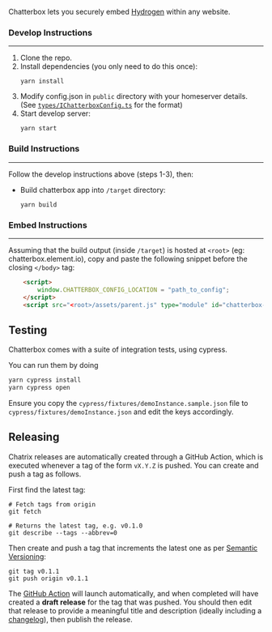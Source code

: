 Chatterbox lets you securely embed [Hydrogen](https://github.com/vector-im/hydrogen-web) within any website.
    
### Develop Instructions
---
1) Clone the repo.
2) Install dependencies (you only need to do this once):
    ```properties
    yarn install
    ```
3) Modify config.json in `public` directory with your homeserver details.  
(See [`types/IChatterboxConfig.ts`](https://github.com/vector-im/chatterbox/blob/main/src/types/IChatterboxConfig.ts) for the format)
4) Start develop server:
    ```properties
    yarn start
    ```

### Build Instructions
---
Follow the develop instructions above (steps 1-3), then:
- Build chatterbox app into `/target` directory:
    ```properties
    yarn build
    ```

### Embed Instructions
---
Assuming that the build output (inside `/target`) is hosted at `<root>` (eg: chatterbox.element.io), copy and paste the following snippet before the closing `</body>` tag:
```html
	<script>
		window.CHATTERBOX_CONFIG_LOCATION = "path_to_config";
	</script>
	<script src="<root>/assets/parent.js" type="module" id="chatterbox-script"></script>
```

## Testing

Chatterbox comes with a suite of integration tests, using cypress.

You can run them by doing
```sh
yarn cypress install
yarn cypress open
``` 

Ensure you copy the `cypress/fixtures/demoInstance.sample.json` file to `cypress/fixtures/demoInstance.json` and edit 
the keys accordingly.

## Releasing
Chatrix releases are automatically created through a GitHub Action, which is executed whenever a tag of the form `vX.Y.Z` is pushed. You can create and push a tag as follows.

First find the latest tag:

```shell
# Fetch tags from origin
git fetch

# Returns the latest tag, e.g. v0.1.0
git describe --tags --abbrev=0
```

Then create and push a tag that increments the latest one as per [Semantic Versioning](https://semver.org/):

```shell
git tag v0.1.1
git push origin v0.1.1
```

The [GitHub Action](https://github.com/Automattic/chatrix/actions) will launch automatically, and when completed will have created a **draft release** for the tag that was pushed. You should then edit that release to provide a meaningful title and description (ideally including a [changelog](https://keepachangelog.com/en/1.0.0/)), then publish the release.
